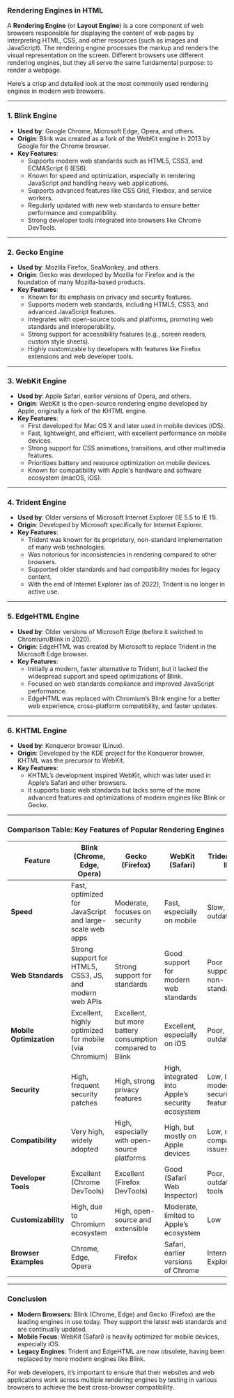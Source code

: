 
### Rendering Engines in HTML

A **Rendering Engine** (or **Layout Engine**) is a core component of web browsers responsible for displaying the content of web pages by interpreting HTML, CSS, and other resources (such as images and JavaScript). The rendering engine processes the markup and renders the visual representation on the screen. Different browsers use different rendering engines, but they all serve the same fundamental purpose: to render a webpage.

Here’s a crisp and detailed look at the most commonly used rendering engines in modern web browsers.

---

### 1. **Blink Engine**

- **Used by**: Google Chrome, Microsoft Edge, Opera, and others.
- **Origin**: Blink was created as a fork of the WebKit engine in 2013 by Google for the Chrome browser.
- **Key Features**:
    - Supports modern web standards such as HTML5, CSS3, and ECMAScript 6 (ES6).
    - Known for speed and optimization, especially in rendering JavaScript and handling heavy web applications.
    - Supports advanced features like CSS Grid, Flexbox, and service workers.
    - Regularly updated with new web standards to ensure better performance and compatibility.
    - Strong developer tools integrated into browsers like Chrome DevTools.

---

### 2. **Gecko Engine**

- **Used by**: Mozilla Firefox, SeaMonkey, and others.
- **Origin**: Gecko was developed by Mozilla for Firefox and is the foundation of many Mozilla-based products.
- **Key Features**:
    - Known for its emphasis on privacy and security features.
    - Supports modern web standards, including HTML5, CSS3, and advanced JavaScript features.
    - Integrates with open-source tools and platforms, promoting web standards and interoperability.
    - Strong support for accessibility features (e.g., screen readers, custom style sheets).
    - Highly customizable by developers with features like Firefox extensions and web developer tools.

---

### 3. **WebKit Engine**

- **Used by**: Apple Safari, earlier versions of Opera, and others.
- **Origin**: WebKit is the open-source rendering engine developed by Apple, originally a fork of the KHTML engine.
- **Key Features**:
    - First developed for Mac OS X and later used in mobile devices (iOS).
    - Fast, lightweight, and efficient, with excellent performance on mobile devices.
    - Strong support for CSS animations, transitions, and other multimedia features.
    - Prioritizes battery and resource optimization on mobile devices.
    - Known for compatibility with Apple's hardware and software ecosystem (macOS, iOS).

---

### 4. **Trident Engine**

- **Used by**: Older versions of Microsoft Internet Explorer (IE 5.5 to IE 11).
- **Origin**: Developed by Microsoft specifically for Internet Explorer.
- **Key Features**:
    - Trident was known for its proprietary, non-standard implementation of many web technologies.
    - Was notorious for inconsistencies in rendering compared to other browsers.
    - Supported older standards and had compatibility modes for legacy content.
    - With the end of Internet Explorer (as of 2022), Trident is no longer in active use.

---

### 5. **EdgeHTML Engine**

- **Used by**: Older versions of Microsoft Edge (before it switched to Chromium/Blink in 2020).
- **Origin**: EdgeHTML was created by Microsoft to replace Trident in the Microsoft Edge browser.
- **Key Features**:
    - Initially a modern, faster alternative to Trident, but it lacked the widespread support and speed optimizations of Blink.
    - Focused on web standards compliance and improved JavaScript performance.
    - EdgeHTML was replaced with Chromium’s Blink engine for a better web experience, cross-platform compatibility, and faster updates.

---

### 6. **KHTML Engine**

- **Used by**: Konqueror browser (Linux).
- **Origin**: Developed by the KDE project for the Konqueror browser, KHTML was the precursor to WebKit.
- **Key Features**:
    - KHTML’s development inspired WebKit, which was later used in Apple’s Safari and other browsers.
    - It supports basic web standards but lacks some of the more advanced features and optimizations of modern engines like Blink or Gecko.

---

### **Comparison Table: Key Features of Popular Rendering Engines**

|**Feature**|**Blink** (Chrome, Edge, Opera)|**Gecko** (Firefox)|**WebKit** (Safari)|**Trident** (Old IE)|**EdgeHTML** (Old Edge)|**KHTML** (Konqueror)|
|---|---|---|---|---|---|---|
|**Speed**|Fast, optimized for JavaScript and large-scale web apps|Moderate, focuses on security|Fast, especially on mobile|Slow, outdated|Moderate|Slow|
|**Web Standards**|Strong support for HTML5, CSS3, JS, and modern web APIs|Strong support for standards|Good support for modern web standards|Poor support, non-standard|Better than Trident, but lacking behind Blink/Gecko|Basic support|
|**Mobile Optimization**|Excellent, highly optimized for mobile (via Chromium)|Excellent, but more battery consumption compared to Blink|Excellent, especially on iOS|Poor, outdated|Moderate|Poor|
|**Security**|High, frequent security patches|High, strong privacy features|High, integrated into Apple’s security ecosystem|Low, lacks modern security features|Moderate, but now deprecated|Low|
|**Compatibility**|Very high, widely adopted|High, especially with open-source platforms|High, but mostly on Apple devices|Low, many compatibility issues|Moderate, now obsolete|Low|
|**Developer Tools**|Excellent (Chrome DevTools)|Excellent (Firefox DevTools)|Good (Safari Web Inspector)|Poor, outdated tools|Good, but now replaced|Limited|
|**Customizability**|High, due to Chromium ecosystem|High, open-source and extensible|Moderate, limited to Apple’s ecosystem|Low|Moderate|Low|
|**Browser Examples**|Chrome, Edge, Opera|Firefox|Safari, earlier versions of Chrome|Internet Explorer|Older versions of Microsoft Edge|Konqueror|

---

### Conclusion

- **Modern Browsers**: Blink (Chrome, Edge) and Gecko (Firefox) are the leading engines in use today. They support the latest web standards and are continually updated.
- **Mobile Focus**: WebKit (Safari) is heavily optimized for mobile devices, especially iOS.
- **Legacy Engines**: Trident and EdgeHTML are now obsolete, having been replaced by more modern engines like Blink.

For web developers, it’s important to ensure that their websites and web applications work across multiple rendering engines by testing in various browsers to achieve the best cross-browser compatibility.

